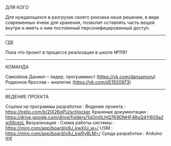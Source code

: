 ДЛЯ КОГО 

Для нуждающихся в разгрузке своего рюкзака наше решение,
в виде современных ячеек для хранения, позволит оставлять
часть вещей внутри и иметь к ним постоянный
персонифицированный доступ.

--------------------------------------------------------

ГДЕ 

Пока что проект в процессе реализации в школе  №1191

--------------------------------------------------------

КОМАНДА

Самойлов Даниил – лидер, программист (https://vk.com/dansamoru)
Родионов Ярослав – аналитик (https://vk.com/d51920973)

--------------------------------------------------------

ВЕДЕНИЕ ПРОЕКТА

Ссылки на программы разработки : 
Ведение проекта : https://trello.com/b/2IX26qPU/schlocker
Хранение документации : https://drive.google.com/drive/folders/1qOm0LHQ7K9DNHF4RuQ4Y6G9a2wS6cezL 
Визуализация : 
Схема работы системы : https://miro.com/app/board/o9J_kwXiU_w=/
USM : https://miro.com/app/board/o9J_kwRy8LM=/
Среда разработки : Arduino IDE
